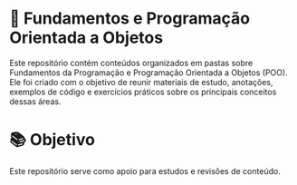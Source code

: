 # 📁 Fundamentos e Programação Orientada a Objetos

Este repositório contém conteúdos organizados em pastas sobre Fundamentos da Programação e Programação Orientada a Objetos (POO). 
Ele foi criado com o objetivo de reunir materiais de estudo, anotações, exemplos de código e exercícios práticos sobre os principais conceitos dessas áreas.

# 📚 Objetivo
Este repositório serve como apoio para estudos e revisões de conteúdo.

